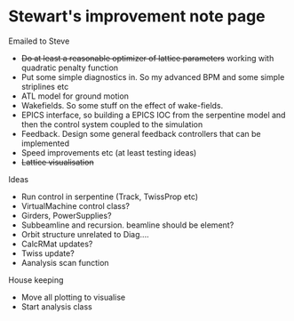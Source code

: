 # Stewart's improvement note page

Emailed to Steve
  * ~~Do at least a reasonable optimizer of lattice parameters~~ working with quadratic penalty function
  * Put some simple diagnostics in. So my advanced BPM and some simple striplines etc
  * ATL model for ground motion
  * Wakefields. So some stuff on the effect of wake-fields.
  * EPICS interface, so building a EPICS IOC from the serpentine model and then the control system coupled to the simulation
  * Feedback. Design some general feedback controllers that can be implemented
  * Speed improvements etc (at least testing ideas)
  * ~~Lattice visualisation~~

Ideas
  * Run control in serpentine (Track, TwissProp etc)
  * VirtualMachine control class?
  * Girders, PowerSupplies?
  * Subbeamline and recursion. beamline should be element?
  * Orbit structure unrelated to Diag....
  * CalcRMat updates?
  * Twiss update?
  * Aanalysis scan function

House keeping
  * Move all plotting to visualise
  * Start analysis class